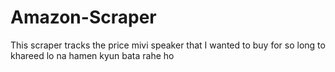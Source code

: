 # Amazon-Scraper
This scraper tracks the price mivi speaker that I wanted to buy for so long
to khareed lo na hamen kyun bata rahe ho
